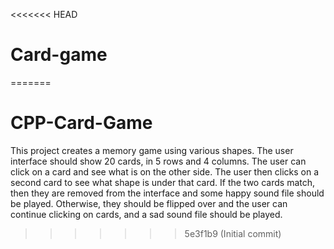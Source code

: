 <<<<<<< HEAD
# Card-game
=======
# CPP-Card-Game
This project creates a memory game using various shapes. The user interface should show 20 cards, in 5 rows and 4 columns. The user can click on a card and see what is on the other side. The user then clicks on a second card to see what shape is under that card. If the two cards match, then they are removed from the interface and some happy sound file should be played. Otherwise, they should be flipped over and the user can continue clicking on cards, and a sad sound file should be played.
>>>>>>> 5e3f1b9 (Initial commit)
